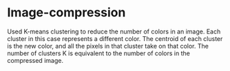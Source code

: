 # Image-compression
Used K-means clustering to reduce the number of colors in an image. Each cluster in this case represents a different color. The centroid of each cluster is the new color, and all the pixels in that cluster take on that color. The number of clusters K is equivalent to the number of colors in the compressed image.
